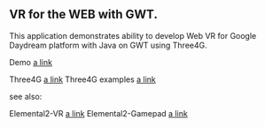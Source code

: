 ## VR for the WEB with GWT.

This application demonstrates ability to develop Web VR for Google Daydream platform with Java on GWT using Three4G.

Demo [a link](https://env-7073819.cloud.unispace.io/)

Three4G [a link](https://github.com/treblereel/three4g)
Three4G examples [a link](https://github.com/treblereel/three4g-examples)

see also:

Elemental2-VR [a link](https://github.com/treblereel/elemental2-vr)
Elemental2-Gamepad [a link](https://github.com/treblereel/elemental2-gamepad)

